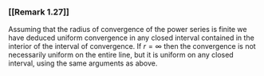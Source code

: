### [[Remark 1.27]]

Assuming that the radius of convergence of the power series is finite we have deduced uniform convergence in any closed interval contained in the interior of the interval of convergence. If $r=\infty$ then the convergence is not necessarily uniform on the entire line, but it is uniform on any closed interval, using the same arguments as above.